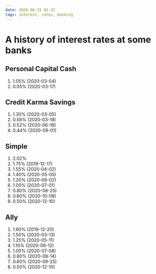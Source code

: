 ```yaml
---
date: 2020-06-15 02:32
tags: interest, rates, banking
---
```


# A history of interest rates at some banks

## Personal Capital Cash

1. 1.05% (2020-03-04)
1. 0.05% (2020-03-17)

## Credit Karma Savings

1. 1.30% (2020-03-05)
1. 0.56% (2020-03-18)
1. 0.52% (2020-06-18)
1. 0.44% (2020-09-01)

## Simple

1. 2.02%
1. 1.75% (2019-12-17)
1. 1.55% (2020-04-02)
1. 1.40% (2020-05-05)
1. 1.20% (2020-06-02)
1. 1.00% (2020-07-01)
1. 0.80% (2020-08-25)
1. 0.60% (2020-10-08)
1. 0.50% (2020-12-10)

## Ally

1. 1.60% (2019-12-20)
1. 1.50% (2020-03-13)
1. 1.25% (2020-05-11)
1. 1.10% (2020-06-12)
1. 1.00% (2020-07-08)
1. 0.80% (2020-08-14)
1. 0.60% (2020-09-25)
1. 0.50% (2020-12-10)
